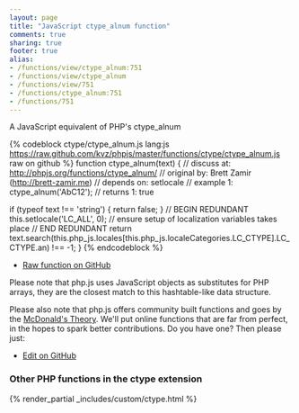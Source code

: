 ```yaml
---
layout: page
title: "JavaScript ctype_alnum function"
comments: true
sharing: true
footer: true
alias:
- /functions/view/ctype_alnum:751
- /functions/view/ctype_alnum
- /functions/view/751
- /functions/ctype_alnum:751
- /functions/751
---
```

<!-- Generated by Rakefile:build -->
A JavaScript equivalent of PHP's ctype_alnum

{% codeblock ctype/ctype_alnum.js lang:js https://raw.github.com/kvz/phpjs/master/functions/ctype/ctype_alnum.js raw on github %}
function ctype_alnum(text) {
  //  discuss at: http://phpjs.org/functions/ctype_alnum/
  // original by: Brett Zamir (http://brett-zamir.me)
  //  depends on: setlocale
  //   example 1: ctype_alnum('AbC12');
  //   returns 1: true

  if (typeof text !== 'string') {
    return false;
  }
  // BEGIN REDUNDANT
  this.setlocale('LC_ALL', 0); // ensure setup of localization variables takes place
  // END REDUNDANT
  return text.search(this.php_js.locales[this.php_js.localeCategories.LC_CTYPE].LC_CTYPE.an) !== -1;
}
{% endcodeblock %}

 - [Raw function on GitHub](https://github.com/kvz/phpjs/blob/master/functions/ctype/ctype_alnum.js)

Please note that php.js uses JavaScript objects as substitutes for PHP arrays, they are 
the closest match to this hashtable-like data structure. 

Please also note that php.js offers community built functions and goes by the 
[McDonald's Theory](https://medium.com/what-i-learned-building/9216e1c9da7d). We'll put online 
functions that are far from perfect, in the hopes to spark better contributions. 
Do you have one? Then please just: 

 - [Edit on GitHub](https://github.com/kvz/phpjs/edit/master/functions/ctype/ctype_alnum.js)


### Other PHP functions in the ctype extension
{% render_partial _includes/custom/ctype.html %}
